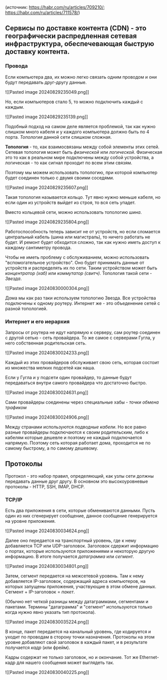 (источник: https://habr.com/ru/articles/709210/; https://habr.com/ru/articles/711578/)
## **Сервисы по доставке контента** (CDN) - это географически распредленная сетевая инфраструктура, обеспечевающая быструю доставку контента.

### Провода 
Если компьютера два, их можно легко связать одним проводом и они будут передавать друг-другу данные.

![[Pasted image 20240829235049.png]]


Но, если компьютеров стало 5, то можно подключить каждый с каждым.

![[Pasted image 20240829235139.png]]

Подобный подход на самом деле является проблемой, так как нужно слишком много кабеля и у каждого компьютера должно быть по 4 порта. *Топология* данной сети слишком сложная.

**Топология** - то, как взаимосвязаны между собой элементы этих сетей. Сетевая топология может быть *физической* или *логической*. Физическая это то как в реальном мире подключены между собой устройства, а логическая - то как сигнал проходит по всем этим связям.

Поэтому мы можем использовать топологию, при которой компьютер будет соединен только с двумя своими соседями. 

![[Pasted image 20240829235607.png]]

Такая топология называется *кольцо*. Тут явно нужно меньше кабеля, но если один из устройств выйдет из строя, то вся сеть упадет.

Вместо кольцевой сети, можно использовать топологию *шина*.

![[Pasted image 20240829235804.png]]

Работоспособность теперь зависит не от устройств, но если сломается центральный кабель (шина или магистраль), то ничего работать не будет. И ремонт будет обходится сложно, так как нужно иметь доступ к каждому сантиметру провода.

Чтобы не иметь проблему с обслуживанием, можно использовать "вспомогательное устройство". Оно будет принимать данные от устройств и распределять их по сети. Таким устройством может быть *концентратор (хаб)* или *коммутатор (свитч)*. Топология такой сети - *Звезда*.

![[Pasted image 20240830000304.png]]

Дома мы как раз таки используем топологию Звезда. Все устройства подключены к одному роутеру. Интернет же - это объеденение сетей с разной топологией. 


### Интернет и его иерархия
Запросы от роутера не идут напрямую к серверу, сам роутер соединен с другой сетью - сеть провайдера. То же самое с серверами Гугла, у него собственная родительская сеть.

![[Pasted image 20240830024233.png]]

Каждый из этих провайдеров обслуживает свою сеть, которая состоит из множества мелких подсетей как наша.

Если у Гугла и у подсети один провайдер, то данные будут передаваться внутри самого провайдера что достаточно быстро.

![[Pasted image 20240830024631.png]]

Сами провайдеры соединены через специальные хабы - *точки обмена трафиком*

![[Pasted image 20240830024906.png]]

Между странами используются *подводные кабели*. Но все равно разные провайдеры подключаются к своим родительским, либо к кабелям которые дешевле и поэтому не каждый подключается напрямую. Поэтому сеть которая работает дома, проходится не по самому быстрому, а по самому дешевому.

## Протоколы
Протокол - это набор правил, определяющий, как узлы сети должны передавать данные друг другу. В основном это высокоуровневые протоколы - HTTP, SSH, IMAP, DHCP. 

### TCP/IP
Есть два приложения в сети, которые обмениваются данными. Пусть один из них сгенерирует сообщение, данное сообщение генерируется на уровне приложения.

![[Pasted image 20240830034624.png]]

Далее оно передается на транспортный уровень, где к нему добавляется TCP или UDP-заголовок. Заголовок сдержит информацию о портах, которые используются приложениями и некоторую другую информацию. В итоге получается *датаграмма* или *сегмент*.

![[Pasted image 20240830034801.png]]

Затем, сегмент передается на межсетевой уровень. Там к нему добавляется IP-заголовок, содержащий адреса компьютеров, на которых запущены приложения, участвующие в этом обмене данных. Сегмент + IP-заголовок = *пакет*.

(Обычно нет четкой разницы между датаграммами, сегментами и пакетами. Термины "датаграмма" и "сегмент" используются только когда нужно явно указать тип протокола).

![[Pasted image 20240830035224.png]]

В конце, пакет передается на канальный уровень, где кодируется и уходит по проводам в сторону точки назначения. Протоколы на этом уровне добавляют свой заголовок в каждый пакет, и в результате получается *кадр* (или фрейм).

Кадры содержат не только заголовок, но и окончание. Тот же Ethernet-кадр для нашего сообщения может выглядеть так.

![[Pasted image 20240830040225.png]]

